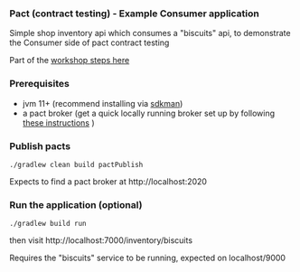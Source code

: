### Pact (contract testing)  - Example Consumer application

Simple shop inventory api which consumes a "biscuits" api, to demonstrate the Consumer
side of pact contract testing

Part of the  [workshop steps here](https://github.com/csbiggar/pact-contract-testing-workshop)

### Prerequisites

* jvm 11+ (recommend installing via [sdkman](https://sdkman.io/))
* a pact broker (get a quick locally running broker set up by following [these instructions](https://github.com/pact-foundation/pact-broker-docker/blob/master/POSTGRESQL.md#running-postgresql-via-docker) )


### Publish pacts

    ./gradlew clean build pactPublish

Expects to find a pact broker at http://localhost:2020

### Run the application (optional)

    ./gradlew build run

then visit http://localhost:7000/inventory/biscuits

Requires the "biscuits" service to be running, expected on localhost/9000

